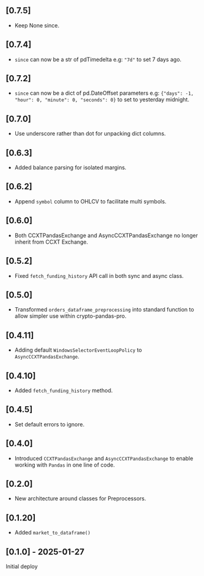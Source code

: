 ## [0.7.5]
* Keep None since.

## [0.7.4]
* `since` can now be a str of pdTimedelta
e.g: `"7d"` to set 7 days ago.

## [0.7.2]
* `since` can now be a dict of pd.DateOffset parameters
e.g: `{"days": -1, "hour": 0, "minute": 0, "seconds": 0}` to set  to yesterday midnight.

## [0.7.0]
* Use underscore rather than dot for unpacking dict columns.

## [0.6.3]
* Added balance parsing for isolated margins.

## [0.6.2]
* Append `symbol` column to OHLCV to facilitate multi symbols.

## [0.6.0]
* Both CCXTPandasExchange and AsyncCCXTPandasExchange no longer inherit from CCXT Exchange.

## [0.5.2]
* Fixed `fetch_funding_history` API call in both sync and async class.

## [0.5.0]
* Transformed `orders_dataframe_preprocessing` into standard function to allow simpler use within crypto-pandas-pro.

## [0.4.11]
* Adding default `WindowsSelectorEventLoopPolicy` to `AsyncCCXTPandasExchange`.

## [0.4.10]
* Added `fetch_funding_history` method.

## [0.4.5]
* Set default errors to ignore.

## [0.4.0]
* Introduced `CCXTPandasExchange` and `AsyncCCXTPandasExchange` to enable working with
`Pandas` in one line of code.

## [0.2.0]
* New architecture around classes for Preprocessors.

## [0.1.20]
* Added `market_to_dataframe()`

## [0.1.0] - 2025-01-27

Initial deploy